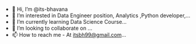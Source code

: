 - 👋 Hi, I’m @its-bhavana
- 👀 I’m interested in Data Engineer position, Analytics ,Python developer,...
- 🌱 I’m currently learning Data Science Course...
- 💞️ I’m looking to collaborate on ...
- 📫 How to reach me - At itsbh99@gmail.com...

<!---
its-bhavana/its-bhavana is a ✨ special ✨ repository because its `README.md` (this file) appears on your GitHub profile.
You can click the Preview link to take a look at your changes.
--->
